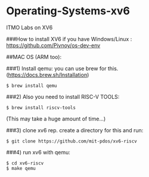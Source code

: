 # Operating-Systems-xv6
ITMO Labs on XV6

###How to install XV6 if you have Windows/Linux :
https://github.com/Pivnoy/os-dev-env

##MAC OS (ARM too):

###1) Install qemu: 
you can use brew for this. (https://docs.brew.sh/Installation)

```
$ brew install qemu

```
###2) Also you need to install RISC-V TOOLS: 

```
$ brew install riscv-tools

```
(This may take a huge amount of time...)

###3) clone xv6 rep. 
create a directory for this and run: 

```
$ git clone https://github.com/mit-pdos/xv6-riscv

```
###4) run xv6 with qemu: 

```
$ cd xv6-riscv
$ make qemu

```


